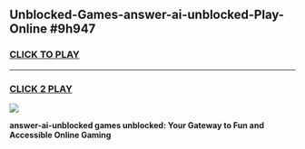 
## Unblocked-Games-answer-ai-unblocked-Play-Online #9h947
<h3>
<a href="https://news.freeplayer.one?title=answer-ai-unblocked&ref=3">CLICK TO PLAY</a></h3>
<hr>

<h3>
<a href="https://news.freeplayer.one?title=answer-ai-unblocked&ref=3">CLICK 2 PLAY</a>
  
</h3>

<a href="https://news.freeplayer.one?title=answer-ai-unblocked&ref=3"><img src="https://clearcache.store/games.png"></a>


**answer-ai-unblocked games unblocked: Your Gateway to Fun and Accessible Online Gaming**
